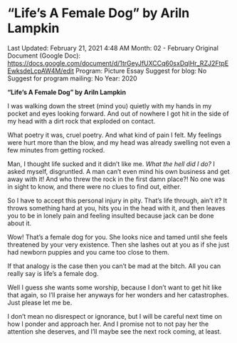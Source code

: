 # “Life’s A Female Dog” by Ariln Lampkin

Last Updated: February 21, 2021 4:48 AM
Month: 02 - February
Original Document (Google Doc): https://docs.google.com/document/d/1trGeyJfUXCCq60sxDqIHr_RZJ2FtpEEwksdeLcpAW4M/edit
Program: Picture Essay
Suggest for blog: No
Suggest for program mailing: No
Year: 2020

**“Life’s A Female Dog” by Ariln Lampkin**

I was walking down the street (mind you) quietly with my hands in my pocket and eyes looking forward. And out of nowhere I got hit in the side of my head with a dirt rock that exploded on contact.

What poetry it was, cruel poetry. And what kind of pain I felt. My feelings were hurt more than the blow, and my head was already swelling not even a few minutes from getting rocked.

Man, I thought life sucked and it didn’t like me. *What the hell did I do?* I asked myself, disgruntled. A man can’t even mind his own business and get away with it! And who threw the rock in the first damn place?! No one was in sight to know, and there were no clues to find out, either.

So I have to accept this personal injury in pity. That’s life through, ain’t it? It throws something hard at you, hits you in the head with it, and then leaves you to be in lonely pain and feeling insulted because jack can be done about it.

Wow! That’s a female dog for you. She looks nice and tamed until she feels threatened by your very existence. Then she lashes out at you as if she just had newborn puppies and you came too close to them.

If that analogy is the case then you can’t be mad at the bitch. All you can really say is life’s a female dog.

Well I guess she wants some worship, because I don’t want to get hit like that again, so I’ll praise her anyways for her wonders and her catastrophes. Just please let me be.

I don’t mean no disrespect or ignorance, but I will be careful next time on how I ponder and approach her. And I promise not to not pay her the attention she deserves, and I’ll maybe see the next rock coming, at least.